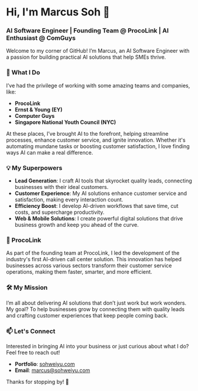 # Hi, I'm Marcus Soh 👋

### AI Software Engineer | Founding Team @ ProcoLink | AI Enthusiast @ ComGuys

Welcome to my corner of GitHub! I’m Marcus, an AI Software Engineer with a passion for building practical AI solutions that help SMEs thrive.

### 🚀 What I Do

I’ve had the privilege of working with some amazing teams and companies, like:

- **ProcoLink**
- **Ernst & Young (EY)**
- **Computer Guys**
- **Singapore National Youth Council (NYC)**

At these places, I’ve brought AI to the forefront, helping streamline processes, enhance customer service, and ignite innovation. Whether it's automating mundane tasks or boosting customer satisfaction, I love finding ways AI can make a real difference.

### 💡 My Superpowers

- **Lead Generation**: I craft AI tools that skyrocket quality leads, connecting businesses with their ideal customers.
- **Customer Experience**: My AI solutions enhance customer service and satisfaction, making every interaction count.
- **Efficiency Boost**: I develop AI-driven workflows that save time, cut costs, and supercharge productivity.
- **Web & Mobile Solutions**: I create powerful digital solutions that drive business growth and keep you ahead of the curve.

### 🌟 ProcoLink

As part of the founding team at ProcoLink, I led the development of the industry's first AI-driven call center solution. This innovation has helped businesses across various sectors transform their customer service operations, making them faster, smarter, and more efficient.

### 🛠️ My Mission

I’m all about delivering AI solutions that don’t just work but work wonders. My goal? To help businesses grow by connecting them with quality leads and crafting customer experiences that keep people coming back.

### 📫 Let's Connect

Interested in bringing AI into your business or just curious about what I do? Feel free to reach out!

- **Portfolio**: [sohweiyu.com](http://sohweiyu.com)
- **Email**: marcus@sohweiyu.com

Thanks for stopping by! 🚀
